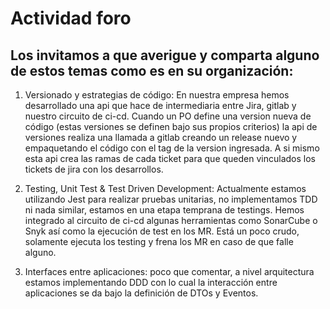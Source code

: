 # Actividad foro

## Los invitamos a que averigue y comparta alguno de estos temas como es en su organización: 

1. Versionado y estrategias de código: En nuestra empresa hemos desarrollado una api que hace de intermediaria entre Jira, gitlab y nuestro circuito de ci-cd. Cuando un PO define una version nueva de código (estas versiones se definen bajo sus propios criterios) la api de versiones realiza una llamada a gitlab creando un release nuevo y empaquetando el código con el tag de la version ingresada.
A si mismo esta api crea las ramas de cada ticket para que queden vinculados los tickets de jira con los desarrollos.

2. Testing, Unit Test & Test Driven Development: Actualmente estamos utilizando Jest para realizar pruebas unitarias, no implementamos TDD ni nada similar, estamos en una etapa temprana de testings. Hemos integrado al circuito de ci-cd algunas herramientas como SonarCube o Snyk así como la ejecución de test en los MR. Está un poco crudo, solamente ejecuta los testing y frena los MR en caso de que falle alguno.

3. Interfaces entre aplicaciones: poco que comentar, a nivel arquitectura estamos implementando DDD con lo cual la interacción entre aplicaciones se da bajo la definición de DTOs y Eventos.